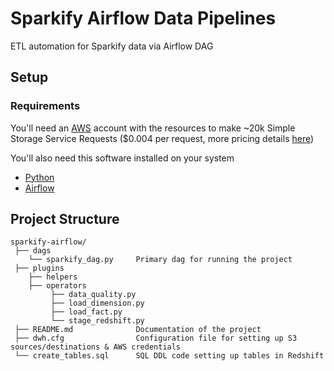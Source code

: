 # Sparkify Airflow Data Pipelines

ETL automation for Sparkify data via Airflow DAG

## Setup

### Requirements

You'll need an [AWS](https://aws.amazon.com/) account with the resources to make ~20k Simple Storage Service Requests ($0.004 per request, more pricing details [here](https://aws.amazon.com/s3/pricing/))

You'll also need this software installed on your system 
* [Python](https://www.python.org/downloads/)
* [Airflow](https://airflow.apache.org/)


## Project Structure

```
sparkify-airflow/
 ├── dags
    └── sparkify_dag.py     Primary dag for running the project  
 ├── plugins     
    ├── helpers
    ├── operators
         ├── data_quality.py
         ├── load_dimension.py
         ├── load_fact.py
         └── stage_redshift.py
 ├── README.md              Documentation of the project
 ├── dwh.cfg                Configuration file for setting up S3 sources/destinations & AWS credentials
 └── create_tables.sql      SQL DDL code setting up tables in Redshift 
```